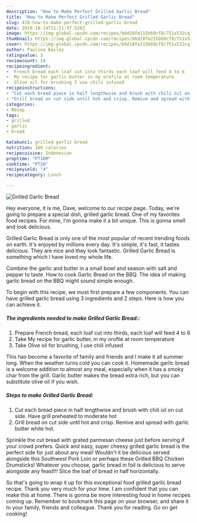 ```yaml
---
description: "How to Make Perfect Grilled Garlic Bread"
title: "How to Make Perfect Grilled Garlic Bread"
slug: 478-how-to-make-perfect-grilled-garlic-bread
date: 2019-10-14T21:11:57.526Z
image: https://img-global.cpcdn.com/recipes/b6d18fe215b69cf8/751x532cq70/grilled-garlic-bread-recipe-main-photo.jpg
thumbnail: https://img-global.cpcdn.com/recipes/b6d18fe215b69cf8/751x532cq70/grilled-garlic-bread-recipe-main-photo.jpg
cover: https://img-global.cpcdn.com/recipes/b6d18fe215b69cf8/751x532cq70/grilled-garlic-bread-recipe-main-photo.jpg
author: Pauline Bailey
ratingvalue: 3
reviewcount: 14
recipeingredient:
-  French bread each loaf cut into thirds each loaf will feed 4 to 6
-  My recipe for garlic butter in my orofile at room temperature
-  Olive oil for brushing I use chili infused
recipeinstructions:
- "Cut each bread piece in half lengthwise and brush with chili oil on cut side. Have grill preheated to moderate hot"
- "Grill bread on cut side until hot and crisp. Remive and spread with garlic butter white hot."
categories:
- Resep
tags:
- grilled
- garlic
- bread

katakunci: grilled garlic bread
nutrition: 169 calories
recipecuisine: Indonesian
preptime: "PT16M"
cooktime: "PT2H"
recipeyield: "4"
recipecategory: Lunch

---
```



![Grilled Garlic Bread](https://img-global.cpcdn.com/recipes/b6d18fe215b69cf8/751x532cq70/grilled-garlic-bread-recipe-main-photo.jpg)

Hey everyone, it is me, Dave, welcome to our recipe page. Today, we're going to prepare a special dish, grilled garlic bread. One of my favorites food recipes. For mine, I'm gonna make it a bit unique. This is gonna smell and look delicious.

Grilled Garlic Bread is only one of the most popular of recent trending foods on earth. It's enjoyed by millions every day. It's simple, it's fast, it tastes delicious. They are nice and they look fantastic. Grilled Garlic Bread is something which I have loved my whole life.

Combine the garlic and butter in a small bowl and season with salt and pepper to taste. How to cook Garlic Bread on the BBQ. The idea of making garlic bread on the BBQ might sound simple enough.


To begin with this recipe, we must first prepare a few components. You can have grilled garlic bread using 3 ingredients and 2 steps. Here is how you can achieve it.

##### The ingredients needed to make Grilled Garlic Bread::

1. Prepare  French bread, each loaf cut into thirds, each loaf will feed 4 to 6
1. Take  My recipe for garlic butter, in my orofile at room temperature
1. Take  Olive oil for brushing, I use chili infused


This has become a favorite of family and friends and I make it all summer long. When the weather turns cold you can cook it. Homemade garlic bread is a welcome addition to almost any meal, especially when it has a smoky char from the grill. Garlic butter makes the bread extra rich, but you can substitute olive oil if you wish. 

##### Steps to make Grilled Garlic Bread:

1. Cut each bread piece in half lengthwise and brush with chili oil on cut side. Have grill preheated to moderate hot
1. Grill bread on cut side until hot and crisp. Remive and spread with garlic butter white hot.


Sprinkle the cut bread with grated parmesan cheese just before serving if your crowd prefers. Quick and easy, super cheesy grilled garlic bread is the perfect side for just about any meal! Wouldn&#39;t it be delicious served alongside this Southwest Pork Loin or perhaps these Grilled BBQ Chicken Drumsticks! Whatever you choose, garlic bread in foil is delicious to serve alongside any feast!!! Slice the loaf of bread in half horizontally. 

So that's going to wrap it up for this exceptional food grilled garlic bread recipe. Thank you very much for your time. I am confident that you can make this at home. There is gonna be more interesting food in home recipes coming up. Remember to bookmark this page on your browser, and share it to your family, friends and colleague. Thank you for reading. Go on get cooking!
